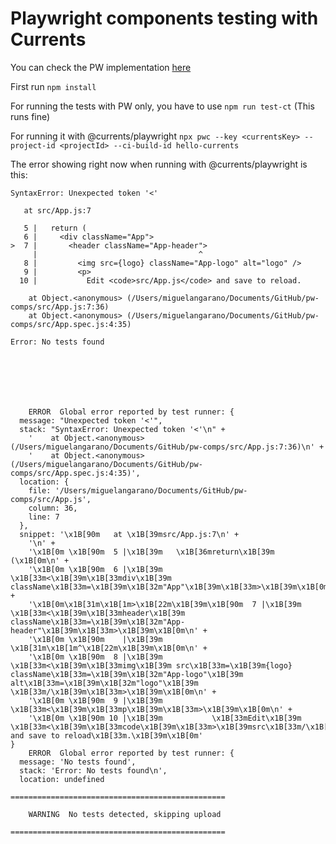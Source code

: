 # Playwright components testing with Currents

You can check the PW implementation [here](https://playwright.dev/docs/test-components)

First run `npm install`

For running the tests with PW only, you have to use `npm run test-ct` (This runs fine)

For running it with @currents/playwright `npx pwc --key <currentsKey> --project-id <projectId> --ci-build-id hello-currents`


The error showing right now when running with @currents/playwright is this:

```
SyntaxError: Unexpected token '<'

   at src/App.js:7

   5 |   return (
   6 |     <div className="App">
>  7 |       <header className="App-header">
     |                                    ^
   8 |         <img src={logo} className="App-logo" alt="logo" />
   9 |         <p>
  10 |           Edit <code>src/App.js</code> and save to reload.

    at Object.<anonymous> (/Users/miguelangarano/Documents/GitHub/pw-comps/src/App.js:7:36)
    at Object.<anonymous> (/Users/miguelangarano/Documents/GitHub/pw-comps/src/App.spec.js:4:35)

Error: No tests found







    ERROR  Global error reported by test runner: {
  message: "Unexpected token '<'",
  stack: "SyntaxError: Unexpected token '<'\n" +
    '    at Object.<anonymous> (/Users/miguelangarano/Documents/GitHub/pw-comps/src/App.js:7:36)\n' +
    '    at Object.<anonymous> (/Users/miguelangarano/Documents/GitHub/pw-comps/src/App.spec.js:4:35)',
  location: {
    file: '/Users/miguelangarano/Documents/GitHub/pw-comps/src/App.js',
    column: 36,
    line: 7
  },
  snippet: '\x1B[90m   at \x1B[39msrc/App.js:7\n' +
    '\n' +
    '\x1B[0m \x1B[90m  5 |\x1B[39m   \x1B[36mreturn\x1B[39m (\x1B[0m\n' +
    '\x1B[0m \x1B[90m  6 |\x1B[39m     \x1B[33m<\x1B[39m\x1B[33mdiv\x1B[39m className\x1B[33m=\x1B[39m\x1B[32m"App"\x1B[39m\x1B[33m>\x1B[39m\x1B[0m\n' +
    '\x1B[0m\x1B[31m\x1B[1m>\x1B[22m\x1B[39m\x1B[90m  7 |\x1B[39m       \x1B[33m<\x1B[39m\x1B[33mheader\x1B[39m className\x1B[33m=\x1B[39m\x1B[32m"App-header"\x1B[39m\x1B[33m>\x1B[39m\x1B[0m\n' +
    '\x1B[0m \x1B[90m    |\x1B[39m                                    \x1B[31m\x1B[1m^\x1B[22m\x1B[39m\x1B[0m\n' +
    '\x1B[0m \x1B[90m  8 |\x1B[39m         \x1B[33m<\x1B[39m\x1B[33mimg\x1B[39m src\x1B[33m=\x1B[39m{logo} className\x1B[33m=\x1B[39m\x1B[32m"App-logo"\x1B[39m alt\x1B[33m=\x1B[39m\x1B[32m"logo"\x1B[39m \x1B[33m/\x1B[39m\x1B[33m>\x1B[39m\x1B[0m\n' +
    '\x1B[0m \x1B[90m  9 |\x1B[39m         \x1B[33m<\x1B[39m\x1B[33mp\x1B[39m\x1B[33m>\x1B[39m\x1B[0m\n' +
    '\x1B[0m \x1B[90m 10 |\x1B[39m           \x1B[33mEdit\x1B[39m \x1B[33m<\x1B[39m\x1B[33mcode\x1B[39m\x1B[33m>\x1B[39msrc\x1B[33m/\x1B[39m\x1B[33mApp\x1B[39m\x1B[33m.\x1B[39mjs\x1B[33m<\x1B[39m\x1B[33m/\x1B[39m\x1B[33mcode\x1B[39m\x1B[33m>\x1B[39m and save to reload\x1B[33m.\x1B[39m\x1B[0m'
}
    ERROR  Global error reported by test runner: {
  message: 'No tests found',
  stack: 'Error: No tests found\n',
  location: undefined

================================================

    WARNING  No tests detected, skipping upload

================================================


```